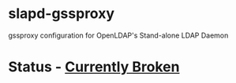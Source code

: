 # slapd-gssproxy
gssproxy configuration for OpenLDAP's Stand-alone LDAP Daemon

# Status - [Currently Broken](https://github.com/voxnil/slapd-gssproxy/issues/1)

